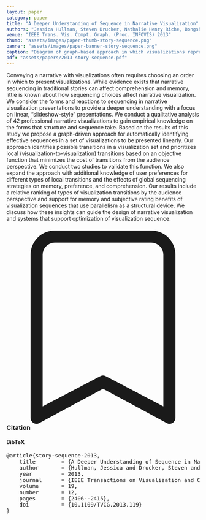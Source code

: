 ```yaml
---
layout: paper
category: paper
title: "A Deeper Understanding of Sequence in Narrative Visualization"
authors: "Jessica Hullman, Steven Drucker, Nathalie Henry Riche, Bongshin Lee, Danyel Fisher, Eytan Adar"
venue: "IEEE Trans. Vis. Compt. Graph. (Proc. INFOVIS) 2013"
thumb: "assets/images/paper-thumb-story-sequence.png"
banner: "assets/images/paper-banner-story-sequence.png"
caption: "Diagram of graph-based approach in which visualizations represent nodes. Edges (possible transitions) are labeled by type and weighted using a cost function and type weightings (denoted by * symbols) corresponding to user preferences."
pdf: "assets/papers/2013-story-sequence.pdf"
---
```


<!-- abstract -->

Conveying a narrative with visualizations often requires choosing an order in which to present visualizations. While evidence exists that narrative sequencing in traditional stories can affect comprehension and memory, little is known about how sequencing choices affect narrative visualization. We consider the forms and reactions to sequencing in narrative visualization presentations to provide a deeper understanding with a focus on linear, “slideshow-style” presentations. We conduct a qualitative analysis of 42 professional narrative visualizations to gain empirical knowledge on the forms that structure and sequence take. Based on the results of this study we propose a graph-driven approach for automatically identifying effective sequences in a set of visualizations to be presented linearly. Our approach identifies possible transitions in a visualization set and prioritizes local (visualization-to-visualization) transitions based on an objective function that minimizes the cost of transitions from the audience perspective. We conduct two studies to validate this function. We also expand the approach with additional knowledge of user preferences for different types of local transitions and the effects of global sequencing strategies on memory, preference, and comprehension. Our results include a relative ranking of types of visualization transitions by the audience perspective and support for memory and subjective rating benefits of visualization sequences that use parallelism as a structural device. We discuss how these insights can guide the design of narrative visualization and systems that support optimization of visualization sequence.

<h3><svg xmlns="http://www.w3.org/2000/svg" fill="currentColor" class="bi bi-bookmark" viewBox="0 0 16 16">
  <path d="M2 2a2 2 0 0 1 2-2h8a2 2 0 0 1 2 2v13.5a.5.5 0 0 1-.777.416L8 13.101l-5.223 2.815A.5.5 0 0 1 2 15.5V2zm2-1a1 1 0 0 0-1 1v12.566l4.723-2.482a.5.5 0 0 1 .554 0L13 14.566V2a1 1 0 0 0-1-1H4z"/>
</svg> Citation</h3>
<div class="bibtex">
<!-- bibtex -->
<h4>BibTeX</h4>
<pre>
@article{story-sequence-2013,
	title        = {A Deeper Understanding of Sequence in Narrative Visualization},
	author       = {Hullman, Jessica and Drucker, Steven and Henry Riche, Nathalie and Lee, Bongshin and Fisher, Danyel and Adar, Eytan},
	year         = 2013,
	journal      = {IEEE Transactions on Visualization and Computer Graphics},
	volume       = 19,
	number       = 12,
	pages        = {2406--2415},
	doi          = {10.1109/TVCG.2013.119}
}
</pre>
</div>
